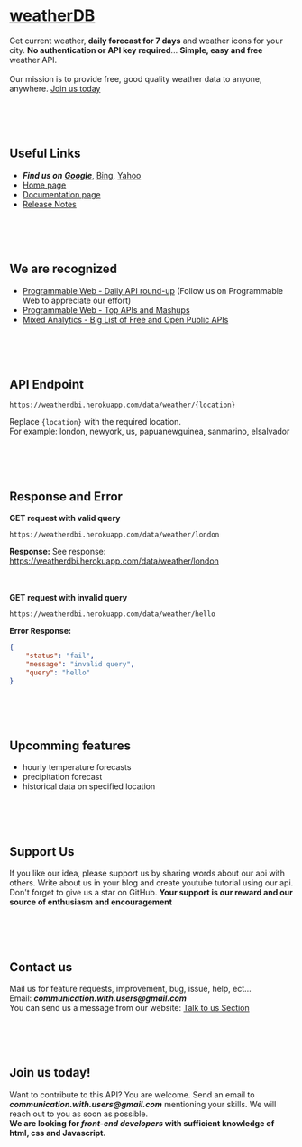 # [weatherDB](https://weatherdbi.herokuapp.com)
Get current weather, **daily forecast for 7 days** and weather icons for your city. **No authentication or API key required**... **Simple, easy and free** weather API.<br><br>
Our mission is to provide free, good quality weather data to anyone, anywhere. [Join us today](#join-us-today)

<br><br><br>
## Useful Links
- **_Find us on_** [**_Google_**](https://www.google.com/search?q=site%3Aweatherdbi.herokuapp.com), [Bing](https://www.bing.com/search?q=site%3Aweatherdbi.herokuapp.com), [Yahoo](https://search.yahoo.com/search?p=site:weatherdbi.herokuapp.com)
- [Home page](https://weatherdbi.herokuapp.com)
- [Documentation page](https://weatherdbi.herokuapp.com/documentation/v1)
- [Release Notes](https://weatherdbi.herokuapp.com/release-notes)

<br><br><br>
## We are recognized
- [Programmable Web - Daily API round-up](https://www.programmableweb.com/news/daily-api-roundup-bauen-weatherdb-traqo-nextform/brief/2022/01/30#:~:text=weatherdb%20API) (Follow us on Programmable Web to appreciate our effort)
- [Programmable Web - Top APIs and Mashups](https://www.programmableweb.com/category/top-apis#:~:text=weatherDB)
- [Mixed Analytics - Big List of Free and Open Public APIs](https://mixedanalytics.com/blog/list-actually-free-open-no-auth-needed-apis/#:~:text=weatherDB)

<br><br><br>
## API Endpoint
```
https://weatherdbi.herokuapp.com/data/weather/{location}
```
Replace `{location}` with the required location. <br>
For example: london, newyork, us, papuanewguinea, sanmarino, elsalvador

<br><br><br>
## Response and Error
**GET request with valid query**
```
https://weatherdbi.herokuapp.com/data/weather/london
```
**Response:**
See response: https://weatherdbi.herokuapp.com/data/weather/london

<br><br>
**GET request with invalid query**
```
https://weatherdbi.herokuapp.com/data/weather/hello
```
**Error Response:**
```json
{
    "status": "fail",
    "message": "invalid query",
    "query": "hello"
}
```

<br><br><br>
## Upcomming features
- hourly temperature forecasts
- precipitation forecast
- historical data on specified location

<br><br><br>
## Support Us
If you like our idea, please support us by sharing words about our api with others. Write about us in your blog and create youtube tutorial using our api. Don't forget to give us a star on GitHub. **Your support is our reward and our source of enthusiasm and encouragement**

<br><br><br>
## Contact us
Mail us for feature requests, improvement, bug, issue, help, ect...<br>
Email: **_communication.with.users@gmail.com_**<br>
You can send us a message from our website: [Talk to us Section](https://weatherdbi.herokuapp.com/#:~:text=talk%20to%20us)


<br><br><br>
## Join us today!
Want to contribute to this API? You are welcome. Send an email to **_communication.with.users@gmail.com_** mentioning your skills. We will reach out to you as soon as possible.<br>
**We are looking for _front-end developers_ with sufficient knowledge of html, css and Javascript.**

